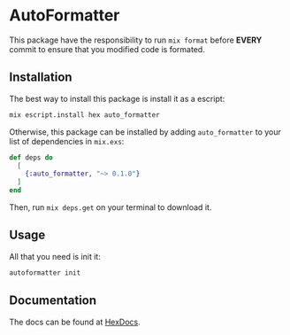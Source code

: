 # AutoFormatter

This package have the responsibility to run `mix format`
before **EVERY** commit to ensure that you modified code
is formated.

## Installation

The best way to install this package is install it as a escript:

```bash
mix escript.install hex auto_formatter
```

Otherwise, this package can be installed by adding `auto_formatter` to
your list of dependencies in `mix.exs`:

```elixir
def deps do
  [
    {:auto_formatter, "~> 0.1.0"}
  ]
end
```
Then, run `mix deps.get` on your terminal to download it.

## Usage

All that you need is init it:

```bash
autoformatter init
```

## Documentation

The docs can be found at
[HexDocs](https://hexdocs.pm/auto_formatter).
